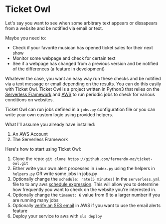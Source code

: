 # Ticket Owl

Let's say you want to see when some arbitrary text appears or dissapears from a website and be notified via email or text.

Maybe you need to:

- Check if your favorite musican has opened ticket sales for their next show
- Monitor some webpage and check for certain text
- See if a webpage has changed from a previous version and be notified of the differences (a feature in development)

Whatever the case, you want an easy way run these checks and be notified via a text message or email depending on the results. You can do this easily with Ticket Owl. Ticket Owl is a project written in Python3 that relies on the [Serverless Framework](https://www.serverless.com) and [AWS](https://aws.amazon.com) to run periodic jobs to check for various conditions on websites.

Ticket Owl can run jobs defined in a `jobs.py` configuration file or you can write your own custom logic using provided helpers.

What I'll assume you already have installed:
1. An AWS Account
2. The Serverless Framework

Here's how to start using Ticket Owl:
1. Clone the repo: `git clone https://github.com/fernando-mc/ticket-owl.git`
2. Either write your own alert processes in `index.py` using the helpers in `helpers.py` OR write some jobs in jobs.py 
3. Optionally change the `schedule: rate(5 minutes)` in the `serverless.yml` file to to any aws [schedule expression](https://docs.aws.amazon.com/AmazonCloudWatch/latest/events/ScheduledEvents.html). This will allow you to determine how frequently you want to check on the website you're interested in.
4. Optionally change the `timeout: 6` value from 6 to a larger number if you are running many jobs 
5. Optionally [verify an SES email](https://docs.aws.amazon.com/ses/latest/DeveloperGuide/verify-email-addresses-procedure.html) in AWS if you want to use the email alerts feature
6. Deploy your service to aws with `sls deploy`